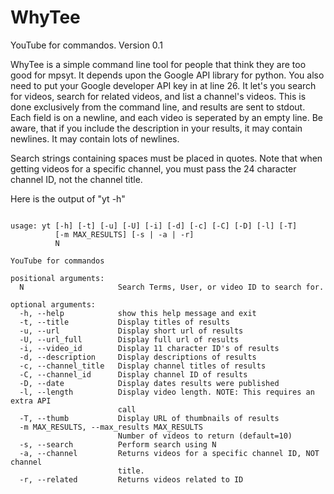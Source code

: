 # WhyTee
YouTube for commandos.
Version 0.1

WhyTee is a simple command line tool for people that think they are too good for mpsyt. It depends upon the Google API library for python. You also need to put your Google developer API key in at line 26. It let's you search for videos, search for related videos, and list a channel's videos. This is done exclusively from the command line, and results are sent to stdout. Each field is on a newline, and each video is seperated by an empty line. Be aware, that if you include the description in your results, it may contain newlines. It may contain lots of newlines.

Search strings containing spaces must be placed in quotes. Note that when getting videos for a specific channel, you must pass the 24 character channel ID, not the channel title. 

Here is the output of "yt -h"
```

usage: yt [-h] [-t] [-u] [-U] [-i] [-d] [-c] [-C] [-D] [-l] [-T]
          [-m MAX_RESULTS] [-s | -a | -r]
          N

YouTube for commandos

positional arguments:
  N                     Search Terms, User, or video ID to search for.

optional arguments:
  -h, --help            show this help message and exit
  -t, --title           Display titles of results
  -u, --url             Display short url of results
  -U, --url_full        Display full url of results
  -i, --video_id        Display 11 character ID's of results
  -d, --description     Display descriptions of results
  -c, --channel_title   Display channel titles of results
  -C, --channel_id      Display channel ID of results
  -D, --date            Display dates results were published
  -l, --length          Display video length. NOTE: This requires an extra API
                        call
  -T, --thumb           Display URL of thumbnails of results
  -m MAX_RESULTS, --max_results MAX_RESULTS
                        Number of videos to return (default=10)
  -s, --search          Perform search using N
  -a, --channel         Returns videos for a specific channel ID, NOT channel
                        title.
  -r, --related         Returns videos related to ID

```
